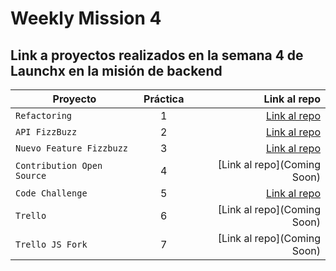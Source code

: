 # Weekly Mission 4


<h2> Link a proyectos realizados en la semana 4 de Launchx en la misión de backend </h2>

| Proyecto | Práctica | Link al repo |
| ------------- |:-------------:| -----:|
|`Refactoring`|1|[Link al repo](https://github.com/harold-barron/Launchx-semana-4-Refactoring)|
|`API FizzBuzz`|2|[Link al repo](https://github.com/harold-barron/Launchx-semana-4-API-Fizzbuzz)|
|`Nuevo Feature Fizzbuzz`|3|[Link al repo](https://github.com/harold-barron/Launchx-semana-4-Parte-3-Nuevo-requerimiento)|
|` Contribution Open Source	`|4|[Link al repo](Coming Soon)|
|`Code Challenge`|5|[Link al repo](https://github.com/harold-barron/Launchx-semana-4-Code-Challenge)|
|`Trello`|6|[Link al repo](Coming Soon)|
|`Trello JS Fork`|7|[Link al repo](Coming Soon)|
